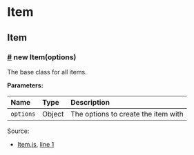 # Item

##  Item

###  [\#](item.md#Item) new Item\(options\) <a id="Item"></a>

 The base class for all items.

**Parameters:**

| Name | Type | Description |
| :--- | :--- | :--- |
| `options` |  Object | The options to create the item with |

Source:

*  [Item.js](item.js.md), [line 1](item.js.md#line1)

